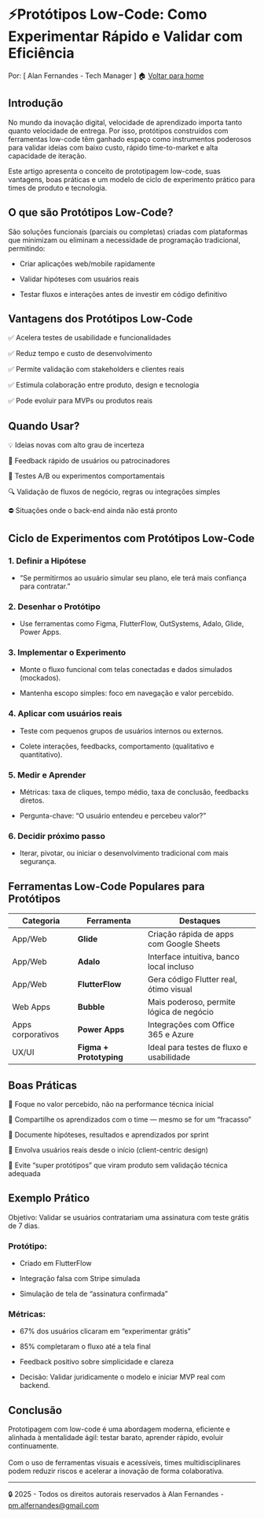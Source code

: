 # ⚡Protótipos Low-Code: Como Experimentar Rápido e Validar com Eficiência
Por: [ Alan Fernandes - Tech Manager ] :house: [Voltar para home](https://github.com/af-tech-manager/portfolio/blob/main/README.md)

## Introdução
No mundo da inovação digital, velocidade de aprendizado importa tanto quanto velocidade de entrega. Por isso, protótipos construídos com ferramentas low-code têm ganhado espaço como instrumentos poderosos para validar ideias com baixo custo, rápido time-to-market e alta capacidade de iteração.

Este artigo apresenta o conceito de prototipagem low-code, suas vantagens, boas práticas e um modelo de ciclo de experimento prático para times de produto e tecnologia.

## O que são Protótipos Low-Code?
São soluções funcionais (parciais ou completas) criadas com plataformas que minimizam ou eliminam a necessidade de programação tradicional, permitindo:

- Criar aplicações web/mobile rapidamente

- Validar hipóteses com usuários reais

- Testar fluxos e interações antes de investir em código definitivo

## Vantagens dos Protótipos Low-Code
✅ Acelera testes de usabilidade e funcionalidades 

✅ Reduz tempo e custo de desenvolvimento 

✅ Permite validação com stakeholders e clientes reais 

✅ Estimula colaboração entre produto, design e tecnologia 

✅ Pode evoluir para MVPs ou produtos reais

## Quando Usar?
💡 Ideias novas com alto grau de incerteza

💬 Feedback rápido de usuários ou patrocinadores

🧪 Testes A/B ou experimentos comportamentais

🔍 Validação de fluxos de negócio, regras ou integrações simples

⛔ Situações onde o back-end ainda não está pronto

## Ciclo de Experimentos com Protótipos Low-Code
### 1. Definir a Hipótese
- “Se permitirmos ao usuário simular seu plano, ele terá mais confiança para contratar.”

### 2. Desenhar o Protótipo
- Use ferramentas como Figma, FlutterFlow, OutSystems, Adalo, Glide, Power Apps.

### 3. Implementar o Experimento
- Monte o fluxo funcional com telas conectadas e dados simulados (mockados).

- Mantenha escopo simples: foco em navegação e valor percebido.

### 4. Aplicar com usuários reais
- Teste com pequenos grupos de usuários internos ou externos.

- Colete interações, feedbacks, comportamento (qualitativo e quantitativo).

### 5. Medir e Aprender
- Métricas: taxa de cliques, tempo médio, taxa de conclusão, feedbacks diretos.

- Pergunta-chave: “O usuário entendeu e percebeu valor?”

### 6. Decidir próximo passo
- Iterar, pivotar, ou iniciar o desenvolvimento tradicional com mais segurança.

## Ferramentas Low-Code Populares para Protótipos
| Categoria         | Ferramenta              | Destaques                                |
| ----------------- | ----------------------- | ---------------------------------------- |
| App/Web           | **Glide**               | Criação rápida de apps com Google Sheets |
| App/Web           | **Adalo**               | Interface intuitiva, banco local incluso |
| App/Web           | **FlutterFlow**         | Gera código Flutter real, ótimo visual   |
| Web Apps          | **Bubble**              | Mais poderoso, permite lógica de negócio |
| Apps corporativos | **Power Apps**          | Integrações com Office 365 e Azure       |
| UX/UI             | **Figma + Prototyping** | Ideal para testes de fluxo e usabilidade |

## Boas Práticas
🔎 Foque no valor percebido, não na performance técnica inicial

🧠 Compartilhe os aprendizados com o time — mesmo se for um “fracasso”

🎯 Documente hipóteses, resultados e aprendizados por sprint

👥 Envolva usuários reais desde o início (client-centric design)

🚫 Evite “super protótipos” que viram produto sem validação técnica adequada

## Exemplo Prático
Objetivo: Validar se usuários contratariam uma assinatura com teste grátis de 7 dias.

### Protótipo:

- Criado em FlutterFlow

- Integração falsa com Stripe simulada

- Simulação de tela de “assinatura confirmada”

### Métricas:

- 67% dos usuários clicaram em “experimentar grátis”

- 85% completaram o fluxo até a tela final

- Feedback positivo sobre simplicidade e clareza

- Decisão: Validar juridicamente o modelo e iniciar MVP real com backend.

## Conclusão
Prototipagem com low-code é uma abordagem moderna, eficiente e alinhada à mentalidade ágil: testar barato, aprender rápido, evoluir continuamente. \
\
Com o uso de ferramentas visuais e acessíveis, times multidisciplinares podem reduzir riscos e acelerar a inovação de forma colaborativa.

---
:lock: 2025 - Todos os direitos autorais reservados à Alan Fernandes - pm.alfernandes@gmail.com
